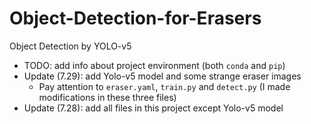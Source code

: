 # Object-Detection-for-Erasers
Object Detection by YOLO-v5
- TODO: add info about project environment (both `conda` and `pip`)
- Update (7.29): add Yolo-v5 model and some strange eraser images
  - Pay attention to `eraser.yaml`, `train.py` and `detect.py` (I made modifications in these three files)
- Update (7.28): add all files in this project except Yolo-v5 model
  
